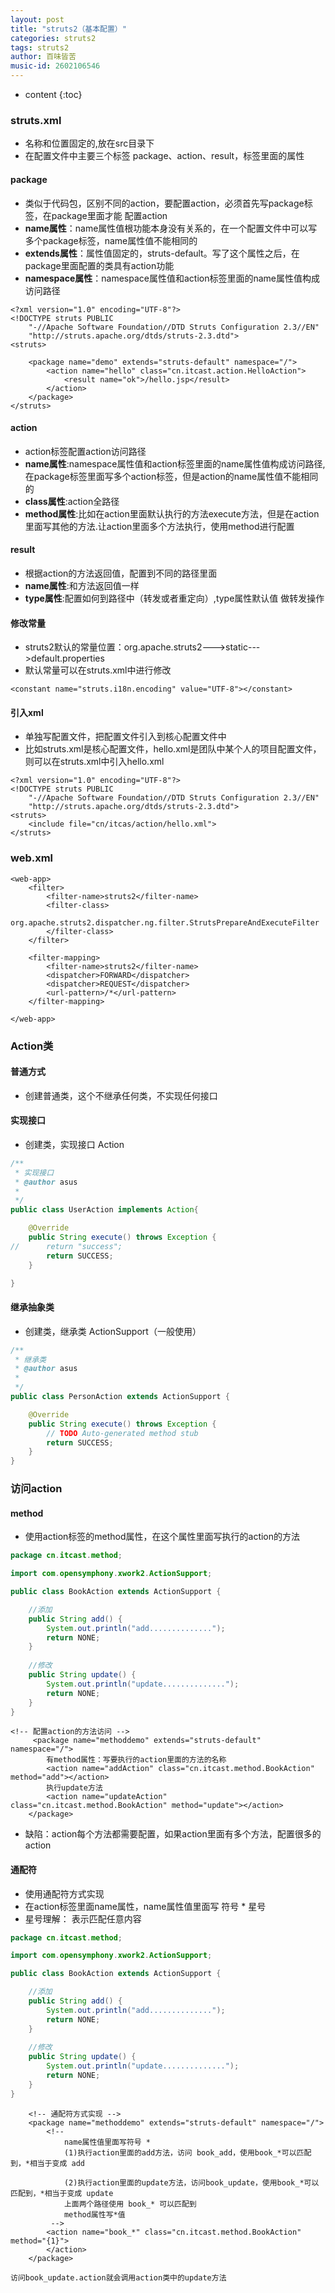 ```yaml
---
layout: post
title: "struts2（基本配置）"
categories: struts2
tags: struts2
author: 百味皆苦
music-id: 2602106546
---
```


* content
{:toc}
### struts.xml

- 名称和位置固定的,放在src目录下
- 在配置文件中主要三个标签 package、action、result，标签里面的属性



#### package

- 类似于代码包，区别不同的action，要配置action，必须首先写package标签，在package里面才能 配置action
- **name属性**：name属性值根功能本身没有关系的，在一个配置文件中可以写多个package标签，name属性值不能相同的
- **extends属性**：属性值固定的，struts-default。写了这个属性之后，在package里面配置的类具有action功能
- **namespace属性**：namespace属性值和action标签里面的name属性值构成访问路径

```
<?xml version="1.0" encoding="UTF-8"?>
<!DOCTYPE struts PUBLIC
	"-//Apache Software Foundation//DTD Struts Configuration 2.3//EN"
	"http://struts.apache.org/dtds/struts-2.3.dtd">
<struts>

	<package name="demo" extends="struts-default" namespace="/">
		<action name="hello" class="cn.itcast.action.HelloAction">
			<result name="ok">/hello.jsp</result>
		</action>
	</package>
</struts>

```



#### action

- action标签配置action访问路径
- **name属性**:namespace属性值和action标签里面的name属性值构成访问路径,在package标签里面写多个action标签，但是action的name属性值不能相同的
- **class属性**:action全路径
- **method属性**:比如在action里面默认执行的方法execute方法，但是在action里面写其他的方法.让action里面多个方法执行，使用method进行配置



#### result

- 根据action的方法返回值，配置到不同的路径里面
- **name属性**:和方法返回值一样
- **type属性**:配置如何到路径中（转发或者重定向）,type属性默认值 做转发操作



#### 修改常量

- struts2默认的常量位置：org.apache.struts2--->static--->default.properties
- 默认常量可以在struts.xml中进行修改

```
<constant name="struts.i18n.encoding" value="UTF-8"></constant>
```



#### 引入xml

- 单独写配置文件，把配置文件引入到核心配置文件中
- 比如struts.xml是核心配置文件，hello.xml是团队中某个人的项目配置文件，则可以在struts.xml中引入hello.xml

```
<?xml version="1.0" encoding="UTF-8"?>
<!DOCTYPE struts PUBLIC
	"-//Apache Software Foundation//DTD Struts Configuration 2.3//EN"
	"http://struts.apache.org/dtds/struts-2.3.dtd">
<struts>
	<include file="cn/itcas/action/hello.xml">
</struts>
```



### web.xml

```
<web-app>
	<filter>
		<filter-name>struts2</filter-name>
		<filter-class>
			org.apache.struts2.dispatcher.ng.filter.StrutsPrepareAndExecuteFilter
		</filter-class>
	</filter>

	<filter-mapping>
		<filter-name>struts2</filter-name>
		<dispatcher>FORWARD</dispatcher>
		<dispatcher>REQUEST</dispatcher>		
		<url-pattern>/*</url-pattern>
	</filter-mapping>

</web-app>

```



### Action类

#### 普通方式

- 创建普通类，这个不继承任何类，不实现任何接口



#### 实现接口

- 创建类，实现接口 Action

```java
/**
 * 实现接口
 * @author asus
 *
 */
public class UserAction implements Action{

	@Override
	public String execute() throws Exception {
//		return "success";
		return SUCCESS;
	}

}

```



#### 继承抽象类

- 创建类，继承类 ActionSupport（一般使用）

```java
/**
 * 继承类
 * @author asus
 *
 */
public class PersonAction extends ActionSupport {

	@Override
	public String execute() throws Exception {
		// TODO Auto-generated method stub
		return SUCCESS;
	}
}

```



### 访问action

#### method

- 使用action标签的method属性，在这个属性里面写执行的action的方法

```java
package cn.itcast.method;

import com.opensymphony.xwork2.ActionSupport;

public class BookAction extends ActionSupport {

	//添加
	public String add() {
		System.out.println("add..............");
		return NONE;
	}
	
	//修改
	public String update() {
		System.out.println("update..............");
		return NONE;
	}
}

```

```
<!-- 配置action的方法访问 -->
	 <package name="methoddemo" extends="struts-default" namespace="/">
		有method属性：写要执行的action里面的方法的名称  
		<action name="addAction" class="cn.itcast.method.BookAction" method="add"></action>
		执行update方法
		<action name="updateAction" class="cn.itcast.method.BookAction" method="update"></action>
	</package> 

```

- 缺陷：action每个方法都需要配置，如果action里面有多个方法，配置很多的action

#### 通配符

- 使用通配符方式实现
- 在action标签里面name属性，name属性值里面写 符号 *  星号
- 星号理解： 表示匹配任意内容

```java
package cn.itcast.method;

import com.opensymphony.xwork2.ActionSupport;

public class BookAction extends ActionSupport {

	//添加
	public String add() {
		System.out.println("add..............");
		return NONE;
	}
	
	//修改
	public String update() {
		System.out.println("update..............");
		return NONE;
	}
}

```

```
	<!-- 通配符方式实现 -->
	<package name="methoddemo" extends="struts-default" namespace="/">
		<!-- 
			name属性值里面写符号 * 
			(1)执行action里面的add方法，访问 book_add，使用book_*可以匹配到，*相当于变成 add
			
			(2)执行action里面的update方法，访问book_update，使用book_*可以匹配到，*相当于变成 update
			上面两个路径使用 book_* 可以匹配到
			method属性写*值
		 -->
		<action name="book_*" class="cn.itcast.method.BookAction" method="{1}">
		</action>
	</package>

```

```
访问book_update.action就会调用action类中的update方法
```

